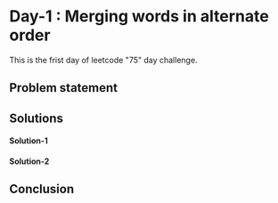 # Day-1 : Merging words in alternate order
This is the frist day of leetcode "75" day challenge.

## Problem statement

## Solutions

#### Solution-1

#### Solution-2

## Conclusion